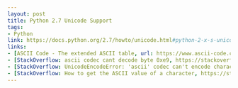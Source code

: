 ```yaml
---
layout: post
title: Python 2.7 Unicode Support
tags:
- Python
link: https://docs.python.org/2.7/howto/unicode.html#python-2-x-s-unicode-support
links:
- [ASCII Code - The extended ASCII table, url: https://www.ascii-code.com/]
- [StackOverflow: ascii codec cant decode byte 0xe9, https://stackoverflow.com/questions/28947607/ascii-codec-cant-decode-byte-0xe9]
- [StackOverflow: UnicodeEncodeError: 'ascii' codec can't encode character u'\xa0' in position 20: ordinal not in range(128), https://stackoverflow.com/questions/9942594/unicodeencodeerror-ascii-codec-cant-encode-character-u-xa0-in-position-20]
- [StackOverflow: How to get the ASCII value of a character, https://stackoverflow.com/questions/227459/how-to-get-the-ascii-value-of-a-character]
---
```

